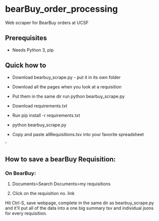 # bearBuy_order_processing
Web scraper for BearBuy orders at UCSF

## Prerequisites

- Needs Python 3, pip

## Quick how to

- Download bearbuy_scrape.py - put it in its own folder

- Download all the pages when you look at a requisition

- Put them in the same dir run python bearbuy_scrape.py

- Download requirements.txt

- Run pip install -r requirements.txt

- python bearbuy_scrape.py

- Copy and paste allRequisitions.tsv into your favorite spreadsheet

‘
## How to save a bearBuy Requisition:

### On BearBuy:

1. Documents>Search Documents>my requisitions

2. Click on the requisition no. link


Hit Ctrl-S, save webpage, complete in the same dir as bearbuy_scrape.py
and it'll put all of the data into a one big summary tsv and individual jsons for every requisition.
